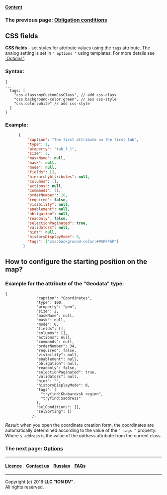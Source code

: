 #### [Content](/docs/en/index.md)

### The previous page: [Obligation conditions](/docs/en/2_system_description/metadata_structure/meta_view/obligation.md)

## CSS fields

**CSS fields** - set styles for attribute values using the `tags` attribute. The analog setting is set in `" options "` using templates. For more details see [`Options"](/docs/en/2_system_description/metadata_structure/meta_view/options.md).

### Syntax:

```
{
...
  tags: [
    "css-class:myCustomCssClass", // add css-class
    "css:background-color:green", // ass css-style
    "css:color:white" // add css-style
  ]
}
```

### Example:

```json
      {
          "caption": "The first attribute on the first tab",
          "type": 1,
          "property": "tab_1_1",
          "size": 2,
          "maskName": null,
          "mask": null,
          "mode": null,
          "fields": [],
          "hierarchyAttributes": null,
          "columns": [],
          "actions": null,
          "commands": [],
          "orderNumber": 10,
          "required": false,
          "visibility": null,
          "enablement": null,
          "obligation": null,
          "readonly": false,
          "selectionPaginated": true,
          "validators": null,
          "hint": null,
          "historyDisplayMode": 0,
          "tags": ["css:background-color:##AFFFAF"]
        }
```

## How to configure the starting position on the map?

### Example for the attribute of the "Geodata" type:

```
{
              "caption": "Coordinates",
              "type": 100,
              "property": "geo",
              "size": 2,
              "maskName": null,
              "mask": null,
              "mode": 0,
              "fields": [],
              "columns": [],
              "actions": null,
              "commands": null,
              "orderNumber": 34,
              "required": false,
              "visibility": null,
              "enablement": null,
              "obligation": null,
              "readonly": false,
              "selectionPaginated": true,
              "validators": null,
              "hint": "",
              "historyDisplayMode": 0,
              "tags": [
                "tryfind:Khabarovsk region",
                "tryfind:$address"
              ],
              "selConditions": [],
              "selSorting": []
            },

```
*Result:* when you open the coordinate creation form, the coordinates are automatically determined according to the value of the `" tags "` property. Where `$ address` is the value of the *address* attribute from the current class.

### The next page: [Options](/docs/en/2_system_description/metadata_structure/meta_view/options.md)

--------------------------------------------------------------------------  


 #### [Licence](/LICENCE.md) &ensp;  [Contact us](https://iondv.com) &ensp;  [Russian](/docs/ru/2_system_description/metadata_structure/meta_view/tags.md)   &ensp; [FAQs](/faqs.md)          



--------------------------------------------------------------------------  

Copyright (c) 2018 **LLC "ION DV"**.  
All rights reserved.